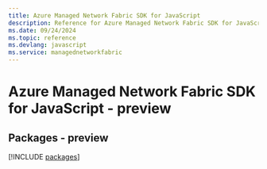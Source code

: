 ```yaml
---
title: Azure Managed Network Fabric SDK for JavaScript
description: Reference for Azure Managed Network Fabric SDK for JavaScript
ms.date: 09/24/2024
ms.topic: reference
ms.devlang: javascript
ms.service: managednetworkfabric
---
```

# Azure Managed Network Fabric SDK for JavaScript - preview
## Packages - preview
[!INCLUDE [packages](managed-network-fabric-index.md)]